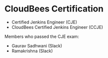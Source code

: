 # CloudBees Certification

- Certified Jenkins Engineer (CJE)
- CloudBees Certified Jenkins Engineer (CCJE)

Members who passed the CJE exam:
- Gaurav Sadhwani (Slack)
- Ramakrishna (Slack)
